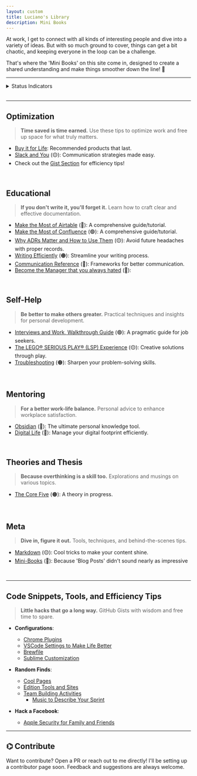 ```yaml
---
layout: custom
title: Luciano's Library
description: Mini Books
---
```


At work, I get to connect with all kinds of interesting people and dive into a variety of ideas. But with so much ground to cover, things can get a bit chaotic, and keeping everyone in the loop can be a challenge.

That's where the 'Mini Books' on this site come in, designed to create a shared understanding and make things smoother down the line! 🚀

---

<details>
<summary>Status Indicators</summary>

- 🟢 <strong>Nearly Done</strong>: Almost complete, polishing underway.<br>
- 🟡 <strong>Draft</strong>: Work in progress, feedback welcomed!<br>
- 🟠 <strong>Jottings</strong>: Initial ideas and thoughts.<br>
- 🔴 <strong>Barely Started</strong>: Structure in place, content coming.

</details>
<br>

---
## Optimization
> **Time saved is time earned.** Use these tips to optimize work and free up space for what truly matters.

- [Buy it for Life](./pages/shopping.md): Recommended products that last.
- [Slack and You](./pages/slack.md) (🟡): Communication strategies made easy.
- Check out the [Gist Section](#code-snippets-tools-and-efficiency-tips) for efficiency tips!

<br>

## Educational
> **If you don't write it, you'll forget it.** Learn how to craft clear and effective documentation.

- [Make the Most of Airtable](./pages/airtable) (🔴): A comprehensive guide/tutorial.
- [Make the Most of Confluence](./pages/confluence) (🟢): A comprehensive guide/tutorial.
- [Why ADRs Matter and How to Use Them](./pages/adrs) (🟡): Avoid future headaches with proper records.
- [Writing Efficiently](./pages/writing) (🟠): Streamline your writing process.
- [Communication Reference](./pages/communications-reference) (🔴): Frameworks for better communication.
- [Become the Manager that you always hated](./pages/management-101) (🔴): 

<br>

## Self-Help
> **Be better to make others greater.** Practical techniques and insights for personal development.

- [Interviews and Work, Walkthrough Guide](./pages/ds-interviews) (🟢): A pragmatic guide for job seekers.
- [The LEGO® SERIOUS PLAY® (LSP) Experience](./pages/lsp) (🟡): Creative solutions through play.
- [Troubleshooting](./pages/troubleshooting) (🟠): Sharpen your problem-solving skills.

<br>

## Mentoring
> **For a better work-life balance.** Personal advice to enhance workplace satisfaction.

- [Obsidian](./pages/obsidian.md) (🔴): The ultimate personal knowledge tool.
- [Digital Life](./pages/digital-life.md) (🔴): Manage your digital footprint efficiently.

<br>


## Theories and Thesis
> **Because overthinking is a skill too.** Explorations and musings on various topics.

- [The Core Five](./pages/thesis-the-core-five.md) (🟠): A theory in progress.

<br>

## Meta
> **Dive in, figure it out.** Tools, techniques, and behind-the-scenes tips.

- [Markdown](./pages/markdown) (🟡): Cool tricks to make your content shine.
- [Mini-Books](./pages/mini-books) (🔴): Because 'Blog Posts' didn't sound nearly as impressive

<br>

---



## Code Snippets, Tools, and Efficiency Tips
> **Little hacks that go a long way.** GitHub Gists with wisdom and free time to spare.

- **Configurations**:
    - <a href="https://gist.github.com/LucianoAdonis/be46fd68a6324a9777385b8982885cc3" target="_blank">Chrome Plugins</a>
    - <a href="https://gist.github.com/LucianoAdonis/4a711db16b8eef7a24c5e66110ba644e" target="_blank">VSCode Settings to Make Life Better</a>
    - <a href="https://gist.github.com/LucianoAdonis/43a43e5b80515abb828ceb1d3dca2258" target="_blank">Brewfile</a>
    - <a href="https://gist.github.com/LucianoAdonis/2fdc70716cc00e7d584494b0beafc985" target="_blank">Sublime Customization</a>

- **Random Finds**:
    - <a href="https://gist.github.com/LucianoAdonis/24888d407bec9e59c9cfc460a866b163" target="_blank">Cool Pages</a>
    - <a href="https://gist.github.com/LucianoAdonis/93f008e9bf92b0dbcdd5d2ee03f37535" target="_blank">Edition Tools and Sites</a>
    - <a href="https://gist.github.com/LucianoAdonis/91398d78df653e6a2d4969c87261b184" target="_blank">Team Building Activities</a>
        - <a href="https://gist.github.com/LucianoAdonis/da2d0e3b8cea63407eb0a181bf30985f" target="_blank">Music to Describe Your Sprint</a>

- **Hack a Facebook**:
    - <a href="https://gist.github.com/LucianoAdonis/77e2ba214320560e1f4958a30152f262" target="_blank">Apple Security for Family and Friends</a>

---

## ⌬ Contribute

Want to contribute? Open a PR or reach out to me directly! I'll be setting up a contributor page soon. Feedback and suggestions are always welcome.